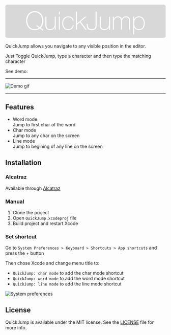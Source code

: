 ![QuickJump](logo.png)

QuickJump allows you navigate to any visible position in the editor.

Just Toggle QuickJump, type a character and then type the matching character

See demo:

---

![Demo gif](http://i.imgur.com/O7GSm4w.gif)

---

## Features

- Word mode  
Jump to first char of the word
- Char mode  
Jump to any char on the screen
- Line mode  
Jump to begining of any line on the screen

## Installation

### Alcatraz

Available through [Alcatraz](http://alcatraz.io)

### Manual

1. Clone the project
2. Open `QuickJump.xcodeproj` file
3. Build project and restart Xcode

### Set shortcut

Go to `System Preferences > Keyboard > Shortcuts > App shortcuts` and press the + button

Then chose Xcode and change menu title to:
- `QuickJump: char mode` to add the char mode shortcut
- `QuickJump: word mode` to add the word mode shortcut
- `QuickJump: line mode` to add the line mode shortcut

![System preferences](http://i.imgur.com/egusoRa.png)

## License

QuickJump is available under the MIT license. See the [LICENSE](LICENSE) file for more info.
